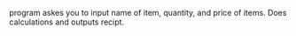 program askes you to input name of item, quantity, and price of items. 
Does calculations and outputs recipt.
